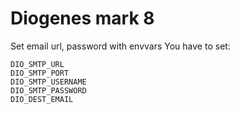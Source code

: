 Diogenes mark 8
===

Set email url, password with envvars
You have to set:

```
DIO_SMTP_URL
DIO_SMTP_PORT
DIO_SMTP_USERNAME
DIO_SMTP_PASSWORD
DIO_DEST_EMAIL
```
